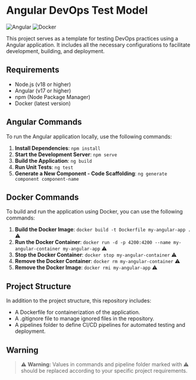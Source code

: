 # Angular DevOps Test Model
![Angular](https://img.shields.io/badge/Angular-DD0031?style=for-the-badge&logo=angular&logoColor=white)
![Docker](https://img.shields.io/badge/Docker-2CA5E0?style=for-the-badge&logo=docker&logoColor=white)

This project serves as a template for testing DevOps practices using a Angular application. It includes all the necessary configurations to facilitate development, building, and deployment.

## Requirements

- Node.js (v18 or higher)
- Angular (v17 or higher)
- npm (Node Package Manager)
- Docker (latest version)

## Angular Commands

To run the Angular application locally, use the following commands:

1. **Install Dependencies**:
   `npm install`
2. **Start the Development Server**:
    `npm serve`
3. **Build the Application**:
    `ng build`
4. **Run Unit Tests**:
    `ng test`
5. **Generate a New Component - Code Scaffolding**:
    `ng generate component component-name`

## Docker Commands

To build and run the application using Docker, you can use the following commands:

1. **Build the Docker Image**:
   `docker build -t Dockerfile my-angular-app .` ⚠️
2. **Run the Docker Container**:
    `docker run -d -p 4200:4200 --name my-angular-container my-angular-app` ⚠️
3. **Stop the Docker Container**:
    `docker stop my-angular-container` ⚠️
4. **Remove the Docker Container**:
    `docker rm my-angular-container` ⚠️
5. **Remove the Docker Image**:
    `docker rmi my-angular-app` ⚠️

## Project Structure

In addition to the project structure, this repository includes:

- A Dockerfile for containerization of the application.
- A .gitignore file to manage ignored files in the repository.
- A pipelines folder to define CI/CD pipelines for automated testing and deployment.

## Warning

> ⚠️ **Warning:** Values ​​in commands and pipeline folder marked with ⚠️ should be replaced according to your specific project requirements.